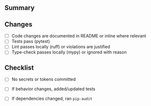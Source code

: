 ## Summary

<!-- What is the change? Why? -->

## Changes

- [ ] Code changes are documented in README or inline where relevant
- [ ] Tests pass (pytest)
- [ ] Lint passes locally (ruff) or violations are justified
- [ ] Type-check passes locally (mypy) or ignored with reason

## Checklist

- [ ] No secrets or tokens committed
- [ ] If behavior changes, added/updated tests
- [ ] If dependencies changed, ran `pip-audit`


